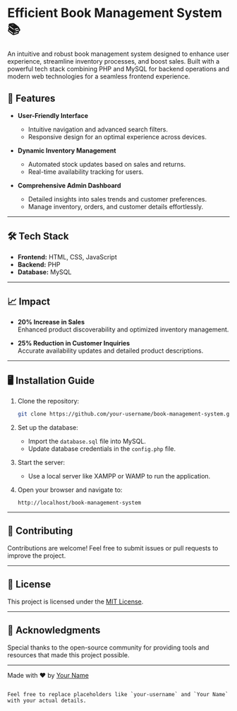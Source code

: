 # Efficient Book Management System 📚

An intuitive and robust book management system designed to enhance user experience, streamline inventory processes, and boost sales. Built with a powerful tech stack combining PHP and MySQL for backend operations and modern web technologies for a seamless frontend experience.


## 🚀 Features

- **User-Friendly Interface**  
  - Intuitive navigation and advanced search filters.  
  - Responsive design for an optimal experience across devices.  

- **Dynamic Inventory Management**  
  - Automated stock updates based on sales and returns.  
  - Real-time availability tracking for users.  

- **Comprehensive Admin Dashboard**  
  - Detailed insights into sales trends and customer preferences.  
  - Manage inventory, orders, and customer details effortlessly.

---

## 🛠️ Tech Stack

- **Frontend:** HTML, CSS, JavaScript  
- **Backend:** PHP  
- **Database:** MySQL  

---

## 📈 Impact

- **20% Increase in Sales**  
  Enhanced product discoverability and optimized inventory management.  

- **25% Reduction in Customer Inquiries**  
  Accurate availability updates and detailed product descriptions.  

---

## 🖥️ Installation Guide

1. Clone the repository:  
   ```bash
   git clone https://github.com/your-username/book-management-system.git
   ```

2. Set up the database:  
   - Import the `database.sql` file into MySQL.  
   - Update database credentials in the `config.php` file.  

3. Start the server:  
   - Use a local server like XAMPP or WAMP to run the application.  

4. Open your browser and navigate to:  
   ```plaintext
   http://localhost/book-management-system
   ```

---

## 🤝 Contributing

Contributions are welcome! Feel free to submit issues or pull requests to improve the project.  

---

## 📄 License

This project is licensed under the [MIT License](LICENSE).  

---

## 🌟 Acknowledgments

Special thanks to the open-source community for providing tools and resources that made this project possible.  

---

Made with ❤️ by [Your Name](https://github.com/your-username)
```

Feel free to replace placeholders like `your-username` and `Your Name` with your actual details.

